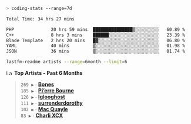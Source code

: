 ```zsh
> coding-stats --range=7d
```

<!--START_SECTION:waka-->

```txt
Total Time: 34 hrs 27 mins

PHP              20 hrs 59 mins  ███████████████▒░░░░░░░░░   60.89 %
C++              8 hrs 3 mins    ██████░░░░░░░░░░░░░░░░░░░   23.39 %
Blade Template   2 hrs 20 mins   █▓░░░░░░░░░░░░░░░░░░░░░░░   06.80 %
YAML             40 mins         ▒░░░░░░░░░░░░░░░░░░░░░░░░   01.98 %
JSON             36 mins         ▒░░░░░░░░░░░░░░░░░░░░░░░░   01.74 %
```

<!--END_SECTION:waka-->

```zsh
lastfm-readme artists --range=6month --limit=6
```

<!--START_LASTFM_ARTISTS:{"period": "6month", "rows": 6}-->
<a href="https://last.fm" target="_blank"><img src="https://user-images.githubusercontent.com/17434202/215290617-e793598d-d7c9-428f-9975-156db1ba89cc.svg" alt="Last.fm Logo" width="18" height="13"/></a> **Top Artists - Past 6 Months**

> `269 ▶️` ∙ **[Bones](https://www.last.fm/music/Bones)**<br/>
> `185 ▶️` ∙ **[Pi’erre Bourne](https://www.last.fm/music/Pi%E2%80%99erre+Bourne)**<br/>
> `126 ▶️` ∙ **[Iglooghost](https://www.last.fm/music/Iglooghost)**<br/>
> `111 ▶️` ∙ **[surrenderdorothy](https://www.last.fm/music/surrenderdorothy)**<br/>
> `102 ▶️` ∙ **[Mac Quayle](https://www.last.fm/music/Mac+Quayle)**<br/>
> `83 ▶️` ∙ **[Charli XCX](https://www.last.fm/music/Charli+XCX)**<br/>
<!--END_LASTFM_ARTISTS-->
